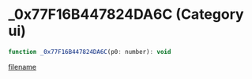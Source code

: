 # _0x77F16B447824DA6C (Category ui)

```js
function _0x77F16B447824DA6C(p0: number): void
```

[filename](_0x77F16B447824DA6C_m.md ':include')